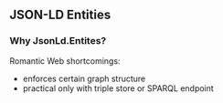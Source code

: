 ## JSON-LD Entities
### Why JsonLd.Entites?

Romantic Web shortcomings:
* enforces certain graph structure
* practical only with triple store or SPARQL endpoint